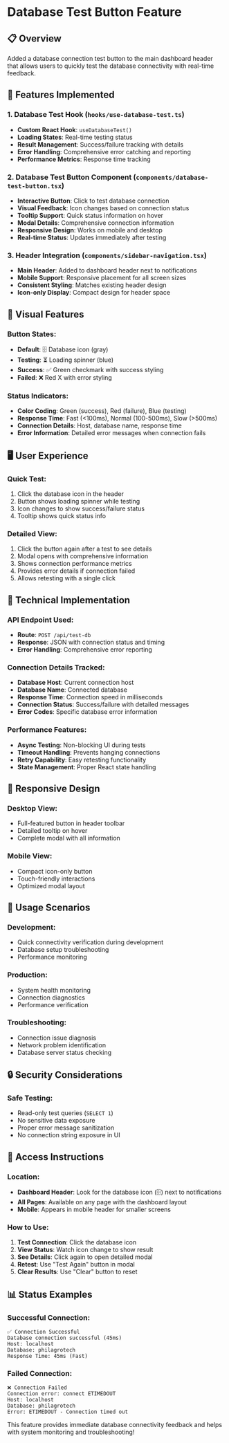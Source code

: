 # Database Test Button Feature

## 📋 **Overview**
Added a database connection test button to the main dashboard header that allows users to quickly test the database connectivity with real-time feedback.

## 🎯 **Features Implemented**

### **1. Database Test Hook** (`hooks/use-database-test.ts`)
- **Custom React Hook**: `useDatabaseTest()`
- **Loading States**: Real-time testing status
- **Result Management**: Success/failure tracking with details
- **Error Handling**: Comprehensive error catching and reporting
- **Performance Metrics**: Response time tracking

### **2. Database Test Button Component** (`components/database-test-button.tsx`)
- **Interactive Button**: Click to test database connection
- **Visual Feedback**: Icon changes based on connection status
- **Tooltip Support**: Quick status information on hover
- **Modal Details**: Comprehensive connection information
- **Responsive Design**: Works on mobile and desktop
- **Real-time Status**: Updates immediately after testing

### **3. Header Integration** (`components/sidebar-navigation.tsx`)
- **Main Header**: Added to dashboard header next to notifications
- **Mobile Support**: Responsive placement for all screen sizes
- **Consistent Styling**: Matches existing header design
- **Icon-only Display**: Compact design for header space

## 🎨 **Visual Features**

### **Button States:**
- **Default**: 🗄️ Database icon (gray)
- **Testing**: ⏳ Loading spinner (blue)
- **Success**: ✅ Green checkmark with success styling
- **Failed**: ❌ Red X with error styling

### **Status Indicators:**
- **Color Coding**: Green (success), Red (failure), Blue (testing)
- **Response Time**: Fast (<100ms), Normal (100-500ms), Slow (>500ms)
- **Connection Details**: Host, database name, response time
- **Error Information**: Detailed error messages when connection fails

## 🖥️ **User Experience**

### **Quick Test:**
1. Click the database icon in the header
2. Button shows loading spinner while testing
3. Icon changes to show success/failure status
4. Tooltip shows quick status info

### **Detailed View:**
1. Click the button again after a test to see details
2. Modal opens with comprehensive information
3. Shows connection performance metrics
4. Provides error details if connection failed
5. Allows retesting with a single click

## 🔧 **Technical Implementation**

### **API Endpoint Used:**
- **Route**: `POST /api/test-db`
- **Response**: JSON with connection status and timing
- **Error Handling**: Comprehensive error reporting

### **Connection Details Tracked:**
- **Database Host**: Current connection host
- **Database Name**: Connected database
- **Response Time**: Connection speed in milliseconds
- **Connection Status**: Success/failure with detailed messages
- **Error Codes**: Specific database error information

### **Performance Features:**
- **Async Testing**: Non-blocking UI during tests
- **Timeout Handling**: Prevents hanging connections
- **Retry Capability**: Easy retesting functionality
- **State Management**: Proper React state handling

## 📱 **Responsive Design**

### **Desktop View:**
- Full-featured button in header toolbar
- Detailed tooltip on hover
- Complete modal with all information

### **Mobile View:**
- Compact icon-only button
- Touch-friendly interactions
- Optimized modal layout

## 🎯 **Usage Scenarios**

### **Development:**
- Quick connectivity verification during development
- Database setup troubleshooting
- Performance monitoring

### **Production:**
- System health monitoring
- Connection diagnostics
- Performance verification

### **Troubleshooting:**
- Connection issue diagnosis
- Network problem identification
- Database server status checking

## 🔒 **Security Considerations**

### **Safe Testing:**
- Read-only test queries (`SELECT 1`)
- No sensitive data exposure
- Proper error message sanitization
- No connection string exposure in UI

## 🚀 **Access Instructions**

### **Location:**
- **Dashboard Header**: Look for the database icon (🗄️) next to notifications
- **All Pages**: Available on any page with the dashboard layout
- **Mobile**: Appears in mobile header for smaller screens

### **How to Use:**
1. **Test Connection**: Click the database icon
2. **View Status**: Watch icon change to show result
3. **See Details**: Click again to open detailed modal
4. **Retest**: Use "Test Again" button in modal
5. **Clear Results**: Use "Clear" button to reset

## 📊 **Status Examples**

### **Successful Connection:**
```
✅ Connection Successful
Database connection successful (45ms)
Host: localhost
Database: philagrotech
Response Time: 45ms (Fast)
```

### **Failed Connection:**
```
❌ Connection Failed  
Connection error: connect ETIMEDOUT
Host: localhost
Database: philagrotech
Error: ETIMEDOUT - Connection timed out
```

This feature provides immediate database connectivity feedback and helps with system monitoring and troubleshooting!
